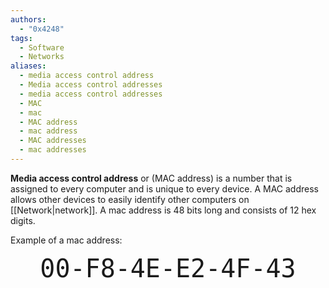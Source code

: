 ```yaml
---
authors:
  - "0x4248"
tags:
  - Software
  - Networks
aliases:
  - media access control address
  - Media access control addresses
  - media access control addresses
  - MAC
  - mac
  - MAC address
  - mac address
  - MAC addresses
  - mac addresses
---
```

**Media access control address** or (MAC address) is a number that is assigned to every computer and is unique to every device. A MAC address allows other devices to easily identify other computers on [[Network|network]]. A mac address is 48 bits long and consists of 12 hex digits.

Example of a mac address:
<p style="text-align:center;font-size:40px;margin:0px;font-family:monospace;">00-F8-4E-E2-4F-43</p>